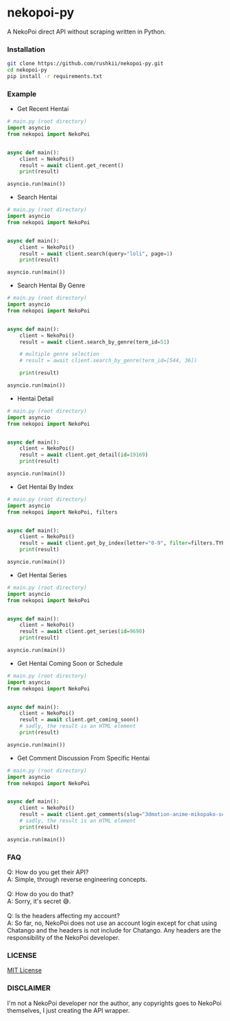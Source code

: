 # nekopoi-py
A NekoPoi direct API without scraping written in Python.

### Installation
```sh
git clone https://github.com/rushkii/nekopoi-py.git
cd nekopoi-py
pip install -r requirements.txt
```

### Example
- Get Recent Hentai
```py
# main.py (root directory)
import asyncio
from nekopoi import NekoPoi


async def main():
    client = NekoPoi()
    result = await client.get_recent()
    print(result)

asyncio.run(main())
```
- Search Hentai
```py
# main.py (root directory)
import asyncio
from nekopoi import NekoPoi


async def main():
    client = NekoPoi()
    result = await client.search(query="loli", page=1)
    print(result)

asyncio.run(main())
```
- Search Hentai By Genre
```py
# main.py (root directory)
import asyncio
from nekopoi import NekoPoi


async def main():
    client = NekoPoi()
    result = await client.search_by_genre(term_id=51)

    # multiple genre selection
    # result = await client.search_by_genre(term_id=[544, 36])

    print(result)

asyncio.run(main())
```
- Hentai Detail
```py
# main.py (root directory)
import asyncio
from nekopoi import NekoPoi


async def main():
    client = NekoPoi()
    result = await client.get_detail(id=19169)
    print(result)

asyncio.run(main())
```
- Get Hentai By Index
```py
# main.py (root directory)
import asyncio
from nekopoi import NekoPoi, filters


async def main():
    client = NekoPoi()
    result = await client.get_by_index(letter="0-9", filter=filters.TYPE_3D_HENTAI) # default: letter="0-9", filter=filters.TYPE_HENTAI
    print(result)

asyncio.run(main())
```
- Get Hentai Series
```py
# main.py (root directory)
import asyncio
from nekopoi import NekoPoi


async def main():
    client = NekoPoi()
    result = await client.get_series(id=9690)
    print(result)

asyncio.run(main())
```
- Get Hentai Coming Soon or Schedule
```py
# main.py (root directory)
import asyncio
from nekopoi import NekoPoi


async def main():
    client = NekoPoi()
    result = await client.get_coming_soon()
    # sadly, the result is an HTML element
    print(result)

asyncio.run(main())
```
- Get Comment Discussion From Specific Hentai
```py
# main.py (root directory)
import asyncio
from nekopoi import NekoPoi


async def main():
    client = NekoPoi()
    result = await client.get_comments(slug="3dmotion-anime-mikopako-sex-life-with-fluffy-loli")
    # sadly, the result is an HTML element
    print(result)

asyncio.run(main())
```

### FAQ
Q: How do you get their API?<br>
A: Simple, through reverse engineering concepts.<br><br>
Q: How do you do that?<br>
A: Sorry, it's secret 😅.<br><br>
Q: Is the headers affecting my account?<br>
A: So far, no, NekoPoi does not use an account login except for chat using Chatango and the headers is not include for Chatango. Any headers are the responsibility of the NekoPoi developer.

### LICENSE
[MIT License](LICENSE)

### DISCLAIMER
I'm not a NekoPoi developer nor the author, any copyrights goes to NekoPoi themselves, I just creating the API wrapper.
